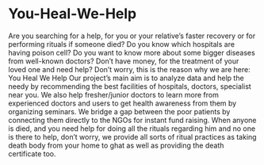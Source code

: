 # You-Heal-We-Help

Are you searching for a help, for you or your relative’s faster recovery or for performing rituals if someone died? Do you know which hospitals are having poison cell? Do you want to know more about some bigger diseases from well-known doctors? Don’t have money, for the treatment of your loved one and need help? Don’t worry, this is the reason why we are here:
You Heal We Help
Our project’s main aim is to analyze data and help the needy by recommending the best facilities of hospitals, doctors, specialist near you.
We also help fresher/junior doctors to learn more from experienced doctors and users to get health awareness from them by organizing seminars. We bridge a gap between the poor patients by connecting them directly to the NGOs for instant fund raising. 
When anyone is died, and you need help for doing all the rituals regarding him and no one is there to help, don’t worry, we provide all sorts of ritual practices as taking death body from your home to ghat as well as providing the death certificate too.
